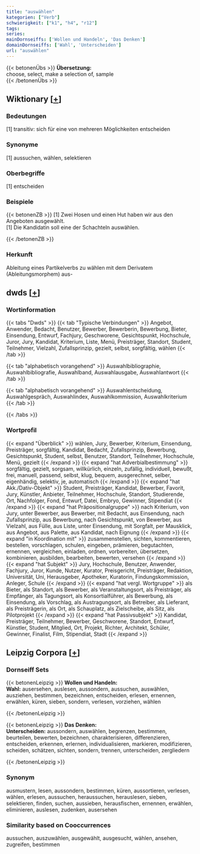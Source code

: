 ```yaml
---
title: "auswählen"
kategorien: ["Verb"]
schwierigkeit: ["k1", "h4", "r12"]
tags:
series:
mainDornseiffs: ['Wollen und Handeln', 'Das Denken']
domainDornseiffs: ['Wahl', 'Unterscheiden']
url: "auswählen"
---
```


{{< betonenÜbs >}}
**Übersetzung:**  
choose, select, make a selection of, sample  
{{< /betonenÜbs >}}

## Wiktionary [[+](https://de.wiktionary.org/wiki/auswählen)]

### Bedeutungen
[1] transitiv: sich für eine von mehreren Möglichkeiten entscheiden  

### Synonyme
[1] aussuchen, wählen, selektieren  

### Oberbegriffe
[1] entscheiden  

### Beispiele
{{< betonenZB >}}
[1] Zwei Hosen und einen Hut haben wir aus den Angeboten ausgewählt.  
[1] Die Kandidatin soll eine der Schachteln auswählen.  

{{< /betonenZB >}}
### Herkunft
Ableitung eines Partikelverbs zu wählen mit dem Derivatem (Ableitungsmorphem) aus-  



## dwds [[+](https://www.dwds.de/wb/auswählen)]

### Wortinformation
{{< tabs "Dwds" >}}
{{< tab "Typische Verbindungen" >}}
Angebot, Anwender, Bedacht, Benutzer, Bewerber, Bewerberin, Bewerbung, Bieter, Einsendung, Entwurf, Fachjury, Geschworene, Gesichtspunkt, Hochschule, Juror, Jury, Kandidat, Kriterium, Liste, Menü, Preisträger, Standort, Student, Teilnehmer, Vielzahl, Zufallsprinzip, gezielt, selbst, sorgfältig, wählen
{{< /tab >}}

{{< tab "alphabetisch vorangehend" >}}
Auswahlbibliographie, Auswahlbibliografie, Auswahlband, Auswahlausgabe, Auswahlantwort
{{< /tab >}}

{{< tab "alphabetisch vorangehend" >}}
Auswahlentscheidung, Auswahlgespräch, Auswahlindex, Auswahlkommission, Auswahlkriterium
{{< /tab >}}

{{< /tabs >}}

### Wortprofil
{{< expand "Überblick" >}} wählen, Jury, Bewerber, Kriterium, Einsendung, Preisträger, sorgfältig, Kandidat, Bedacht, Zufallsprinzip, Bewerbung, Gesichtspunkt, Student, selbst, Benutzer, Standort, Teilnehmer, Hochschule, Menü, gezielt {{< /expand >}}
{{< expand "hat Adverbialbestimmung" >}} sorgfältig, gezielt, sorgsam, willkürlich, einzeln, zufällig, individuell, bewußt, frei, manuell, passend, selbst, klug, bequem, ausgerechnet, selber, eigenhändig, selektiv, je, automatisch {{< /expand >}}
{{< expand "hat Akk./Dativ-Objekt" >}} Student, Preisträger, Kandidat, Bewerber, Favorit, Jury, Künstler, Anbieter, Teilnehmer, Hochschule, Standort, Studierende, Ort, Nachfolger, Fond, Entwurf, Datei, Embryo, Gewinner, Stipendiat {{< /expand >}}
{{< expand "hat Präpositionalgruppe" >}} nach Kriterium, von Jury, unter Bewerber, aus Bewerber, mit Bedacht, aus Einsendung, nach Zufallsprinzip, aus Bewerbung, nach Gesichtspunkt, von Bewerber, aus Vielzahl, aus Fülle, aus Liste, unter Einsendung, mit Sorgfalt, per Mausklick, aus Angebot, aus Palette, aus Kandidat, nach Eignung {{< /expand >}}
{{< expand "in Koordination mit" >}} zusammenstellen, sichten, kommentieren, bestellen, vorschlagen, schulen, eingeben, prämieren, begutachten, ernennen, vergleichen, einladen, ordnen, vorbereiten, übersetzen, kombinieren, ausbilden, bearbeiten, bewerten, versehen {{< /expand >}}
{{< expand "hat Subjekt" >}} Jury, Hochschule, Benutzer, Anwender, Fachjury, Juror, Kunde, Nutzer, Kurator, Preisgericht, Preisträger, Redaktion, Universität, Uni, Herausgeber, Apotheker, Kuratorin, Findungskommission, Anleger, Schule {{< /expand >}}
{{< expand "hat vergl. Wortgruppe" >}} als Bieter, als Standort, als Bewerber, als Veranstaltungsort, als Preisträger, als Empfänger, als Tagungsort, als Konsortialführer, als Bewerbung, als Einsendung, als Vorschlag, als Austragungsort, als Betreiber, als Lieferant, als Preisträgerin, als Ort, als Schauplatz, als Zielscheibe, als Sitz, als Pilotprojekt {{< /expand >}}
{{< expand "hat Passivsubjekt" >}} Kandidat, Preisträger, Teilnehmer, Bewerber, Geschworene, Standort, Entwurf, Künstler, Student, Mitglied, Ort, Projekt, Richter, Architekt, Schüler, Gewinner, Finalist, Film, Stipendiat, Stadt {{< /expand >}}

## Leipzig Corpora [[+](https://corpora.uni-leipzig.de/en/res?word=auswählen&corpusId=deu_newscrawl-public_2018)]

### Dornseiff Sets
{{< betonenLeipzig >}}
**Wollen und Handeln:**  
**Wahl:** ausersehen, auslesen, aussondern, aussuchen, auswählen, ausziehen, bestimmen, bezeichnen, entscheiden, erlesen, ernennen, erwählen, küren, sieben, sondern, verlesen, vorziehen, wählen  

{{< /betonenLeipzig >}}


{{< betonenLeipzig >}}
**Das Denken:**  
**Unterscheiden:** aussondern, auswählen, begrenzen, bestimmen, beurteilen, bewerten, bezeichnen, charakterisieren, differenzieren, entscheiden, erkennen, erlernen, individualisieren, markieren, modifizieren, scheiden, schätzen, sichten, sondern, trennen, unterscheiden, zergliedern  

{{< /betonenLeipzig >}}

### Synonym
ausmustern, lesen, aussondern, bestimmen, küren, aussortieren, verlesen, wählen, erlesen, aussuchen, heraussuchen, herauslesen, sieben, selektieren, finden, suchen, aussieben, herausfischen, ernennen, erwählen, eliminieren, auslesen, zudenken, ausersehen


### Similarity based on Cooccurrences
aussuchen, auszuwählen, ausgewählt, ausgesucht, wählen, ansehen, zugreifen, bestimmen

